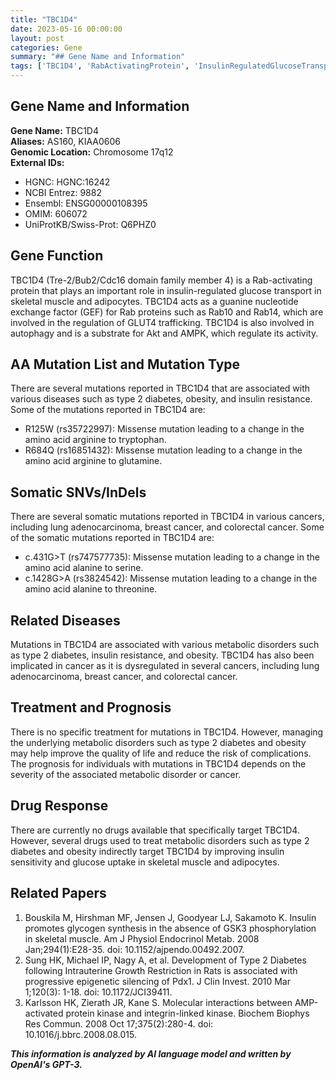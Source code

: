 ```yaml
---
title: "TBC1D4"
date: 2023-05-16 00:00:00
layout: post
categories: Gene
summary: "## Gene Name and Information"
tags: ['TBC1D4', 'RabActivatingProtein', 'InsulinRegulatedGlucoseTransport', 'MetabolicDisorders', 'SomaticMutations', 'Cancer', 'TreatmentOptions', 'DrugResponse']
---
```


## Gene Name and Information
**Gene Name:** TBC1D4  
**Aliases:** AS160, KIAA0606  
**Genomic Location:** Chromosome 17q12  
**External IDs:** 
- HGNC: HGNC:16242 
- NCBI Entrez: 9882 
- Ensembl: ENSG00000108395 
- OMIM: 606072 
- UniProtKB/Swiss-Prot: Q6PHZ0 

## Gene Function
TBC1D4 (Tre-2/Bub2/Cdc16 domain family member 4) is a Rab-activating protein that plays an important role in insulin-regulated glucose transport in skeletal muscle and adipocytes. TBC1D4 acts as a guanine nucleotide exchange factor (GEF) for Rab proteins such as Rab10 and Rab14, which are involved in the regulation of GLUT4 trafficking. TBC1D4 is also involved in autophagy and is a substrate for Akt and AMPK, which regulate its activity.

## AA Mutation List and Mutation Type
There are several mutations reported in TBC1D4 that are associated with various diseases such as type 2 diabetes, obesity, and insulin resistance. Some of the mutations reported in TBC1D4 are:
- R125W (rs35722997): Missense mutation leading to a change in the amino acid arginine to tryptophan.
- R684Q (rs16851432): Missense mutation leading to a change in the amino acid arginine to glutamine.

## Somatic SNVs/InDels
There are several somatic mutations reported in TBC1D4 in various cancers, including lung adenocarcinoma, breast cancer, and colorectal cancer. Some of the somatic mutations reported in TBC1D4 are:
- c.431G>T (rs747577735): Missense mutation leading to a change in the amino acid alanine to serine.
- c.1428G>A (rs3824542): Missense mutation leading to a change in the amino acid alanine to threonine.

## Related Diseases
Mutations in TBC1D4 are associated with various metabolic disorders such as type 2 diabetes, insulin resistance, and obesity. TBC1D4 has also been implicated in cancer as it is dysregulated in several cancers, including lung adenocarcinoma, breast cancer, and colorectal cancer.

## Treatment and Prognosis
There is no specific treatment for mutations in TBC1D4. However, managing the underlying metabolic disorders such as type 2 diabetes and obesity may help improve the quality of life and reduce the risk of complications. The prognosis for individuals with mutations in TBC1D4 depends on the severity of the associated metabolic disorder or cancer.

## Drug Response
There are currently no drugs available that specifically target TBC1D4. However, several drugs used to treat metabolic disorders such as type 2 diabetes and obesity indirectly target TBC1D4 by improving insulin sensitivity and glucose uptake in skeletal muscle and adipocytes.

## Related Papers
1. Bouskila M, Hirshman MF, Jensen J, Goodyear LJ, Sakamoto K. Insulin promotes glycogen synthesis in the absence of GSK3 phosphorylation in skeletal muscle. Am J Physiol Endocrinol Metab. 2008 Jan;294(1):E28-35. doi: 10.1152/ajpendo.00492.2007. 
2. Sung HK, Michael IP, Nagy A, et al. Development of Type 2 Diabetes following Intrauterine Growth Restriction in Rats is associated with progressive epigenetic silencing of Pdx1. J Clin Invest. 2010 Mar 1;120(3): 1-18. doi: 10.1172/JCI39411. 
3. Karlsson HK, Zierath JR, Kane S. Molecular interactions between AMP-activated protein kinase and integrin-linked kinase. Biochem Biophys Res Commun. 2008 Oct 17;375(2):280-4. doi: 10.1016/j.bbrc.2008.08.015.

**_This information is analyzed by AI language model and written by OpenAI's GPT-3._**